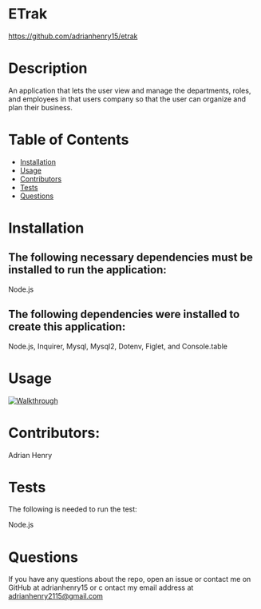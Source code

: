 # ETrak
https://github.com/adrianhenry15/etrak
# Description
An application that lets the user view and manage the departments, roles, and employees in that users
 company so that the user can organize and plan their business.
 # Table of Contents
* [Installation](#installation)
* [Usage](#usage)
* [Contributors](#contributors)
* [Tests](#tests)
* [Questions](#questions)
# Installation
## The following necessary dependencies must be installed to run the application: 

Node.js

## The following dependencies were installed to create this application: 

Node.js, Inquirer, Mysql, Mysql2, Dotenv, Figlet, and Console.table

# Usage
[![Walkthrough](https://img.youtube.com/vi/https://https://youtu.be/on7U9ZpjiNc/0.jpg)](https://www.youtube.com/watch?v=https://https://youtu.be/on7U9ZpjiNc)
# Contributors: 
Adrian Henry
# Tests
The following is needed to run the test: 

Node.js

# Questions
If you have any questions about the repo, open an issue or contact me on GitHub at adrianhenry15 or c
ontact my email address at adrianhenry2115@gmail.com
